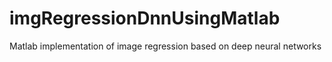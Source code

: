 # imgRegressionDnnUsingMatlab
Matlab implementation of image regression based on deep neural networks
